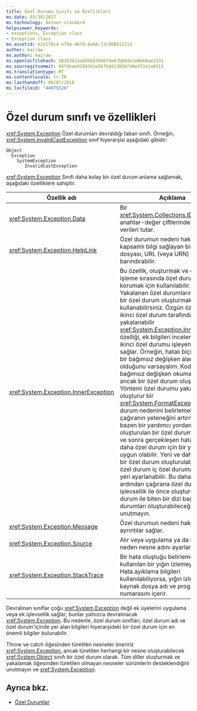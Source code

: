 ```yaml
---
title: Özel Durumu Sınıfı ve Özellikleri
ms.date: 03/30/2017
ms.technology: dotnet-standard
helpviewer_keywords:
- exceptions, Exception class
- Exception class
ms.assetid: e2e1f8c4-e7b4-467d-9a66-13c90861221d
author: mairaw
ms.author: mairaw
ms.openlocfilehash: 283b3b1aa0d56b50b6f9e67b66de3e0b68ae2331
ms.sourcegitcommit: 64f4baed249341e5bf64d1385bf48e3f2e1a0211
ms.translationtype: MT
ms.contentlocale: tr-TR
ms.lasthandoff: 09/07/2018
ms.locfileid: "44075526"
---
```

# <a name="exception-class-and-properties"></a>Özel durum sınıfı ve özellikleri

<xref:System.Exception> Özel durumları devraldığı taban sınıfı. Örneğin, <xref:System.InvalidCastException> sınıf hiyerarşisi aşağıdaki gibidir:

```
Object
  Exception
    SystemException
       InvalidCastException
```

<xref:System.Exception> Sınıfı daha kolay bir özel durum anlama sağlamak, aşağıdaki özelliklere sahiptir.

| Özellik adı | Açıklama |
| ------------- | ----------- |
| <xref:System.Exception.Data> | Bir <xref:System.Collections.IDictionary> , anahtar-değer çiftlerinde rastgele verileri tutar. |
| <xref:System.Exception.HelpLink> | Özel durumun nedeni hakkında kapsamlı bilgi sağlayan bir Yardım dosyası, URL (veya URN) barındırabilir. |
| <xref:System.Exception.InnerException> | Bu özellik, oluşturmak ve özel durum işleme sırasında özel durum bir dizi korumak için kullanılabilir. Daha önce Yakalanan özel durumların içeren yeni bir özel durum oluşturmak için kullanabilirsiniz. Özgün özel durum ikinci özel durum tarafından yakalanabilir <xref:System.Exception.InnerException> özelliği, ek bilgileri incelemek için ikinci özel durumu işleyen kodu sağlar. Örneğin, hatalı biçimlendirilmiş bir bağımsız değişken alan bir yöntem olduğunu varsayalım.  Kodu bir bağımsız değişken okumaya çalışır, ancak bir özel durum oluşturulur. Yöntemi özel durumu yakalar ve oluşturur bir <xref:System.FormatException>. Bir özel durum nedenini belirlemek için çağıranın yeteneğini artırmak için bazen bir yardımcı yordam tarafından oluşturulan bir özel durum yakalamak ve sonra gerçekleşen hata göstergesi daha özel durum için bir yöntem için uygun olabilir. Yeni ve daha anlamlı bir özel durum oluşturulabilir, özgün özel durum iç özel duruma başvuru yeri ayarlanabilir. Bu daha anlamlı ardından çağırana özel durum. Bu işlevsellik ile önce oluşturulan bir özel durum ile biten bir dizi bağlantılı özel durumları oluşturabileceğini unutmayın. |
| <xref:System.Exception.Message> | Özel durumun nedeni hakkında ayrıntılar sağlar.
| <xref:System.Exception.Source> | Alır veya uygulama ya da hataya neden nesne adını ayarlar. |
| <xref:System.Exception.StackTrace>| Bir hata oluştuğu belirlemek için kullanılan bir yığın izlemeyi içerir. Hata ayıklama bilgileri kullanılabiliyorsa, yığın izlemesi kaynak dosya adı ve program satır numarasını içerir. |

Devralınan sınıflar çoğu <xref:System.Exception> değil ek üyelerini uygulama veya ek işlevsellik sağlar; bunlar yalnızca devralınacak <xref:System.Exception>. Bu nedenle, özel durum sınıfları, özel durum adı ve özel durum'içinde yer alan bilgileri hiyerarşideki bir özel durum için en önemli bilgiler bulunabilir.

Throw ve catch öğesinden türetilen nesneler öneririz <xref:System.Exception>, ancak türetilen herhangi bir nesne oluşturabilecek <xref:System.Object> sınıfı bir özel durum olarak. Tüm diller oluşturmak ve yakalamak öğesinden türetilen olmayan nesneler sürümlerin desteklendiğini unutmayın ve <xref:System.Exception>.
  
## <a name="see-also"></a>Ayrıca bkz.

- [Özel Durumlar](index.md)
